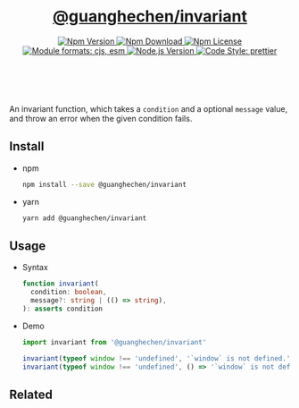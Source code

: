 <header>
  <h1 align="center">
    <a href="https://github.com/guanghechen/node-scaffolds/tree/@guanghechen/invariant@5.0.7/packages/invariant#readme">@guanghechen/invariant</a>
  </h1>
  <div align="center">
    <a href="https://www.npmjs.com/package/@guanghechen/invariant">
      <img
        alt="Npm Version"
        src="https://img.shields.io/npm/v/@guanghechen/invariant.svg"
      />
    </a>
    <a href="https://www.npmjs.com/package/@guanghechen/invariant">
      <img
        alt="Npm Download"
        src="https://img.shields.io/npm/dm/@guanghechen/invariant.svg"
      />
    </a>
    <a href="https://www.npmjs.com/package/@guanghechen/invariant">
      <img
        alt="Npm License"
        src="https://img.shields.io/npm/l/@guanghechen/invariant.svg"
      />
    </a>
    <a href="#install">
      <img
        alt="Module formats: cjs, esm"
        src="https://img.shields.io/badge/module_formats-cjs%2C%20esm-green.svg"
      />
    </a>
    <a href="https://github.com/nodejs/node">
      <img
        alt="Node.js Version"
        src="https://img.shields.io/node/v/@guanghechen/invariant"
      />
    </a>
    <a href="https://github.com/prettier/prettier">
      <img
        alt="Code Style: prettier"
        src="https://img.shields.io/badge/code_style-prettier-ff69b4.svg?style=flat-square"
      />
    </a>
  </div>
</header>
<br/>

An invariant function, which takes a `condition` and a optional `message` value,
and throw an error when the given condition fails.

## Install

* npm

  ```bash
  npm install --save @guanghechen/invariant
  ```

* yarn

  ```bash
  yarn add @guanghechen/invariant
  ```


## Usage

* Syntax

  ```typescript
  function invariant(
    condition: boolean,
    message?: string | (() => string),
  ): asserts condition
  ```

* Demo

  ```typescript
  import invariant from '@guanghechen/invariant'

  invariant(typeof window !== 'undefined', '`window` is not defined.')
  invariant(typeof window !== 'undefined', () => '`window` is not defined:' + window)
  ```


## Related

[homepage]: https://github.com/guanghechen/node-scaffolds/tree/@guanghechen/invariant@5.0.7/packages/invariant#readme
[tiny-invariant]: https://github.com/alexreardon/tiny-invariant
